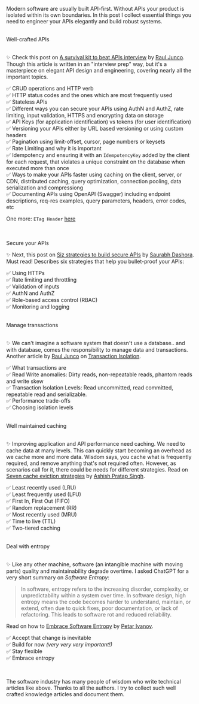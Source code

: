 
Modern software are usually built API-first. Without APIs your product is isolated within its own boundaries. In this post I collect essential things you need to engineer your APIs elegantly and build robust systems.

<br />
<span class="important">Well-crafted APIs</span>
<br />
<br />

✨ Check this post on [A survival kit to beat APIs interview](https://newsletter.systemdesignclassroom.com/p/a-survival-kit-to-beat-apis-interview) by [Raul Junco](https://substack.com/@rauljuncov). Though this article is written in an "interview prep" way, but it's a masterpiece on elegant API design and engineering, covering nearly all the important topics.
<br />

✅ CRUD operations and HTTP verb <br />
✅ HTTP status codes and the ones which are most frequently used <br />
✅ Stateless APIs <br />
✅ Different ways you can secure your APIs using AuthN and AuthZ, rate limiting, input validation, HTTPS and encrypting data on storage <br />
✅ API Keys (for application identification) vs tokens (for user identification) <br />
✅ Versioning your APIs either by URL based versioning or using custom headers <br />
✅ Pagination using limit-offset, cursor, page numbers or keysets <br />
✅ Rate Limiting and why it is important <br />
✅ Idempotency and ensuring it with an `IdempotencyKey` added by the client for each request, that violates a unique constraint on the database when executed more than once <br />
✅ Ways to make your APIs faster using caching on the client, server, or CDN, distributed caching, query optimization, connection pooling, data serialization and compressiong <br />
✅ Documenting APIs using OpenAPI (Swagger) including endpoint descriptions, req-res examples, query parameters, headers, error codes, etc <br />

One more: `ETag Header` [here](https://developer.mozilla.org/en-US/docs/Web/HTTP/Reference/Headers/ETag)<br />
<br />
<br />

<span class="important">Secure your APIs</span>
<br />

✨ Next, this post on [Siz strategies to build secure APIs](https://newsletter.systemdesigncodex.com/p/6-strategies-to-build-secure-apis) by [Saurabh Dashora](https://substack.com/@saurabhdashora). Must read! Describes six strategies that help you bullet-proof your APIs:
<br />

✅ Using HTTPs <br />
✅ Rate limiting and throttling <br />
✅ Validation of inputs <br />
✅ AuthN and AuthZ <br />
✅ Role-based access control (RBAC) <br />
✅ Monitoring and logging <br />

<br />
<span class="important">Manage transactions</span>
<br />
<br />

✨ We can't imagine a software system that doesn't use a database.. and with database, comes the responsibility to manage data and transactions. Another article by [Raul Junco](https://substack.com/@rauljuncov) on [Transaction Isolation](https://newsletter.systemdesignclassroom.com/p/transaction-isolation-and-read-and-write-anomalies?r=1m1f9z&utm_campaign=post&utm_medium=web).
<br />

✅ What transactions are <br />
✅ Read Write anomalies: Dirty reads, non-repeatable reads, phantom reads and write skew <br />
✅ Transaction Isolation Levels: Read uncommitted, read committed, repeatable read and serializable. <br />
✅ Performance trade-offs <br />
✅ Choosing isolation levels <br />

<br />
<span class="important">Well maintained caching</span>
<br />
<br />

✨ Improving application and API performance need caching. We need to cache data at many levels. This can quickly start becoming an overhead as we cache more and more data. Wisdom says, you cache what is frequently required, and remove anything that's not required often. However, as scenarios call for it, there could be needs for different strategies. Read on [Seven cache eviction strategies](https://blog.algomaster.io/p/7-cache-eviction-strategies?r=1m1f9z&utm_campaign=post&utm_medium=web) by [Ashish Pratap Singh](https://substack.com/@ashishps).
<br />

✅ Least recently used (LRU) <br />
✅ Least frequently used (LFU) <br />
✅ First In, First Out (FIFO) <br />
✅ Random replacement (RR) <br />
✅ Most recently used (MRU) <br />
✅ Time to live (TTL) <br />
✅ Two-tiered caching <br />

<br />
<span class="important">Deal with entropy</span>
<br />
<br />

✨ Like any other machine, software (an intangible machine with moving parts) quality and maintainability degrade overtime. I asked ChatGPT for a very short summary on *Software Entropy*:

> In software, entropy refers to the increasing disorder, complexity, or unpredictability within a system over time. In software design, high entropy means the code becomes harder to understand, maintain, or extend, often due to quick fixes, poor documentation, or lack of refactoring. This leads to software rot and reduced reliability. 

Read on how to [Embrace Software Entropy](https://thetshaped.dev/p/embrace-software-entropy-imperfect-code-flexibility-maintainability) by [Petar Ivanov](https://substack.com/@petarivanovv9).
<br />

✅ Accept that change is inevitable <br />
✅ Build for now *(very very very important!)* <br />
✅ Stay flexible <br />
✅ Embrace entropy <br />

<br />

The software industry has many people of wisdom who write technical articles like above. Thanks to all the authors. I try to collect such well crafted knowledge articles and document them.
